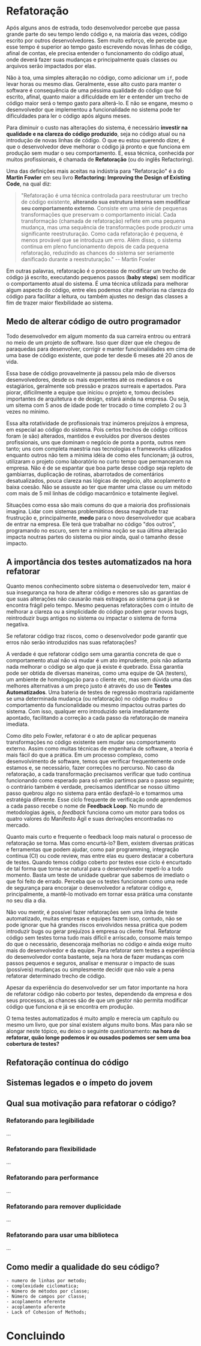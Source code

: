 # Refatoração

Após alguns anos de estrada, todo desenvolvedor percebe que passa grande parte do seu tempo lendo código e, na maioria das vezes, código escrito por outros desenvolvedores. Sem muito esforço, ele percebe que esse tempo é superior ao tempo gasto escrevendo novas linhas de código, afinal de contas, ele precisa entender o funcionamento do código atual, onde deverá fazer suas mudanças e principalmente quais classes ou arquivos serão impactados por elas.

Não à toa, uma simples alteração no código, como adicionar um `if`, pode levar horas ou mesmo dias. Geralmente, esse alto custo para manter o software é consequência de uma péssima qualidade do código que foi escrito, afinal, quanto maior a dificuldade em ler e entender um trecho de código maior será o tempo gasto para alterá-lo. E não se engane, mesmo o desenvolvedor que implementou a funcionalidade no sistema pode ter dificuldades para ler o código após alguns meses.

Para diminuir o custo nas alterações do sistema, é necessário **investir na qualidade e na clareza do código produzido**, seja no código atual ou na introdução de novas linhas de código. O que eu estou querendo dizer, é que o desenvolvedor deve melhorar o código já pronto e que funciona em produção sem mudar o seu comportamento. E, essa técnica, conhecida por muitos profissionais, é chamada de **Refatoração** (ou do inglês Refactoring).

Uma das definições mais aceitas na indústria para "Refatoração" é a do **Martin Fowler** em seu livro **Refactoring: Improving the Design of Existing Code**, na qual diz:

> "Refatoração é uma técnica controlada para reestruturar um trecho de código existente, **alterando sua estrutura interna sem modificar seu comportamento externo**. Consiste em uma série de pequenas transformações que preservam o comportamento inicial. Cada transformação (chamada de refatoração) reflete em uma pequena mudança, mas uma sequência de transformações pode produzir uma significante reestruturação. Como cada refatoração é pequena, é menos provável que se introduza um erro. Além disso, o sistema  continua em pleno funcionamento depois de cada pequena refatoração, reduzindo as chances do sistema ser seriamente danificado durante a reestruturação." -- Martin Fowler

Em outras palavras, refatoração é o processo de modificar um trecho de código já escrito, executando pequenos passos (**baby steps**) sem modificar o comportamento atual do sistema. É uma técnica utilizada para melhorar algum aspecto do código, entre eles podemos citar melhorias na clareza do código para facilitar a leitura, ou também ajustes no design das classes a fim de trazer maior flexbilidade ao sistema.

## Medo de alterar código de outro programador

Todo desenvolvedor em algum momento da sua carreira entrou ou entrará no meio de um projeto de software. Isso quer dizer que ele chegou de paraquedas para desenvolver, corrigir e manter funcionalidades em cima de uma base de código existente, que pode ter desde 6 meses até 20 anos de vida. 

Essa base de código provavelmente já passou pela mão de diversos desenvolvedores, desde os mais experientes até os medianos e os estagiários, geralmente sob pressão e prazos surreais e apertados. Para piorar, dificilmente a equipe que iniciou o projeto e, tomou decisões importantes de arquitetura e de design, estará ainda na empresa. Ou seja, um sitema com 5 anos de idade pode ter trocado o time completo 2 ou 3 vezes no mínimo.

Essa alta rotatividade de profissionais traz inúmeros prejuízos à empresa, em especial ao código do sistema. Pois certos trechos de código críticos foram (e são) alterados, mantidos e evoluídos por diversos destes profissionais, uns que dominam o negócio de ponta a ponta, outros nem tanto; uns com completa maestria nas tecnologias e frameworks utilizados enquanto outros não tem a mínima idéia de como eles funcionam; já outros, utilizaram o projeto como laboratório no curto tempo que permanceram na empresa. Não é de se espantar que boa parte desse código seja repleto de gambiarras, duplicação de rotinas, abarrotados de comentários desatualizados, pouca clareza nas lógicas de negócio, alto acoplamento e baixa coesão. Não se assuste ao ter que manter uma classe ou um método com mais de 5 mil linhas de código macarrônico e totalmente ilegível.

Situações como essa são mais comuns do que a maioria dos profissionais imagina. Lidar com sistemas problemáticos dessa magnitude traz frustrução e, principalmente, **medo** para o novo desenvolvedor que acabara de entrar na empresa. Ele terá que trabalhar no código "dos outros", programando no escuro, sem ter a mínima noção se sua última alteração impacta noutras partes do sistema ou pior ainda, qual o tamanho desse impacto.

## A importância dos testes automatizados na hora refatorar

Quanto menos conhecimento sobre sistema o desenvolvedor tem, maior é sua insegurança na hora de alterar código e menores são as garantias de que suas alterações não causarão mais estragos ao sistema que já se encontra frágil pelo tempo. Mesmo pequenas refatorações com o intuito de melhorar a clareza ou a simplicidade do código podem gerar novos bugs, reintroduzir bugs antigos no sistema ou impactar o sistema de forma negativa.

Se refatorar código traz riscos, como o desenvolvedor pode garantir que erros não serão introduzidos nas suas refatorações?

A verdade é que refatorar código sem uma garantia concreta de que o comportamento atual não vá mudar é um ato imprudente, pois não adianta nada melhorar o código se algo que já existe é quebrado. Essa garantia pode ser obtida de diversas maneiras, como uma equipe de QA (testers), um ambiente de homologação para o cliente etc, mas sem dúvida uma das melhores alternativas a um preço justo é através do uso de **Testes Automatizados**. Uma bateria de testes de regressão mostraria rapidamente se uma determinada mudança (ou refatoração) no código mudou o comportamento da funcionalidade ou mesmo impactou outras partes do sistema. Com isso, qualquer erro introduzido seria imediatamente apontado, facilitando a correção a cada passo da refatoração de maneira imediata.

Como dito pelo Fowler, refatorar é o ato de aplicar pequenas transformações no código existente sem mudar seu comportamento externo. Assim como muitas técnicas de engenharia de software, a teoria é mais fácil do que a prática. Em um processo complexo, como desenvolvimento de software, temos que verificar frequentemente onde estamos e, se necessário, fazer correções no percurso. No caso da refatoração, a cada transformação precisamos verificar que tudo continua funcionando como esperado para só então partimos para o passo seguinte; o contrário também é verdade, precisamos identificar se nosso último passo quebrou algo no sistema para então desfazê-lo e tomarmos uma estratégia diferente. Esse ciclo frequente de verificação onde aprendemos a cada passo recebe o nome de **Feedback Loop**. No mundo de metodologias ágeis, o *feedback* funciona como um motor para todos os quatro valores do Manifesto Ágil e suas derivações encontradas no mercado.

Quanto mais curto e frequente o feedback loop mais natural o processo de refatoração se torna. Mas como encurtá-lo? Bem, existem diversas práticas e ferramentas que podem ajudar, como pair programming, integração contínua (CI) ou code review, mas entre elas eu quero destacar a cobertura de testes. Quando temos código coberto por testes esse ciclo é encurtado de tal forma que torna-se natural para o desenvolvedor repetí-lo a todo momento. Basta um teste de unidade quebrar que sabemos de imediato o que foi feito de errado. Perceba que os testes funcionam como uma rede de segurança para encorajar o desenvolvedor a refatorar código e, principalmente, a mantê-lo motivado em tornar essa prática uma constante no seu dia a dia.

Não vou mentir, é possível fazer refatorações sem uma linha de teste automatizado, muitas empresas e equipes fazem isso, contudo, não se pode ignorar que há grandes riscos envolvidos nessa prática que podem introduzir bugs ou gerar prejuízos à empresa ou cliente final. Refatorar código sem testes torna tudo mais difícil e arriscado, consome mais tempo do que o necessário, desencoraja melhorias no código e ainda exige muito mais do desenvolvedor e da equipe. Para refatorar sem testes a experiência do desenvolvedor conta bastante, seja na hora de fazer mudanças com passos pequenos e seguros, analisar e mensurar o impacto de suas (possíveis) mudanças ou simplesmente decidir que não vale a pena refatorar determinado trecho de código.

Apesar da experiência do desenvolvedor ser um fator importante na hora de refatorar código não coberto por testes, dependendo da empresa e dos seus processos, as chances são de que um gestor não permita modificar código que funciona e já se encontra em produção.

O tema testes automatizados é muito amplo e merecia um capítulo ou mesmo um livro, que por sinal existem alguns muito bons. Mas para não se alongar neste tópico, eu deixo o seguinte questionamento: **na hora de refatorar, quão longe podemos ir ou ousados podemos ser sem uma boa cobertura de testes?**

## Refatoração contínua do código

## Sistemas legados e o ímpeto do jovem

## Qual sua motivação para refatorar o código?


### Refatorando para legibilidade
...

### Refatorando para flexibilidade
...

### Refatorando para performance
...

### Refatorando para remover duplicidade
...

### Refatorando para usar uma biblioteca
...

## Como medir a qualidade do seu código?

    - numero de linhas por metodo;
    - complexidade ciclomatica;
    - Número de métodos por classe;
    - Número de campos por classe;
    - acoplamento eferente
    - acoplamento aferente
    - Lack of Cohesion of Methods;

# Concluindo    

